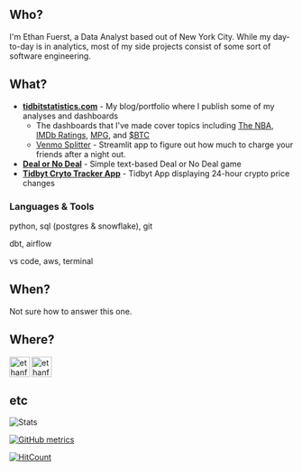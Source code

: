 ## Who?

I'm Ethan Fuerst, a Data Analyst based out of New York City. While my day-to-day is in analytics, most of my side projects consist of some sort of software engineering.

## What?

* **[tidbitstatistics.com](https://www.tidbitstatistics.com)** - My blog/portfolio where I publish some of my analyses and dashboards
  * The dashboards that I've made cover topics including [The NBA](https://tidbitstatistics.com/nba-dashboard/), [IMDb Ratings](https://tidbitstatistics.com/imdb-ratings-dashboard/), [MPG](https://tidbitstatistics.com/mpg-dashboard/), and [$BTC](https://tidbitstatistics.com/bitcoin-dashboard/)
  * [Venmo Splitter](https://tidbitstatistics.com/venmo-splitter/) - Streamlit app to figure out how much to charge your friends after a night out.
* **[Deal or No Deal](https://github.com/ethanfuerst/deal-or-no-deal)** - Simple text-based Deal or No Deal game
* **[Tidbyt Cryto Tracker App](https://github.com/tidbyt/community/tree/main/apps/cryptotracker)** - Tidbyt App displaying 24-hour crypto price changes

### Languages & Tools

python, sql (postgres & snowflake), git

dbt, airflow

vs code, aws, terminal

## When?

Not sure how to answer this one.

## Where?

[<img align="left" alt="ethanfuerst | Twitter" width="36px" src="https://cdn.jsdelivr.net/npm/simple-icons@v3/icons/twitter.svg" />](https://twitter.com/ethanfuerst)

[<img align="" alt="ethanfuerst | LnkedIn" width="36px" src="https://cdn.jsdelivr.net/npm/simple-icons@v3/icons/linkedin.svg" />](https://www.linkedin.com/in/ethanfuerst/)

## etc

![Stats](https://github-readme-stats.vercel.app/api?username=ethanfuerst&show_icons=true)

[![GitHub metrics](https://metrics.lecoq.io/ethanfuerst?base.community=0&base.repositories=0&base.metadata=0)](https://github.com/lowlighter/metrics)

[![HitCount](https://hits.dwyl.com/ethanfuerst/ethanfuerst.svg)](http://hits.dwyl.com/ethanfuerst/ethanfuerst)
